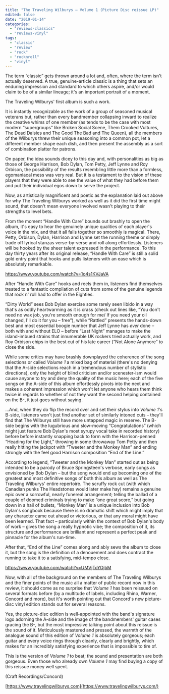 ```yaml
---
title: "The Traveling Wilburys – Volume 1 (Picture Disc reissue LP)"
edited: false
date: "2019-01-14"
categories:
  - "reviews-classics"
  - "reviews-vinyl"
tags:
  - "classic"
  - "review"
  - "rock"
  - "rocknroll"
  - "vinyl"
---
```


The term “classic” gets thrown around a lot and, often, where the term isn't actually deserved. A true, genuine-article classic is a thing that sets an enduring impression and standard to which others aspire, and/or would claim to be of a similar lineage; it's an important portrait of a moment.

The Traveling Wilburys' first album is such a work.

It is instantly recognizable as the work of a group of seasoned musical veterans but, rather than every bandmember collapsing inward to realize the creative whims of one member (as tends to be the case with most modern “supergroups” like Broken Social Scene, Them Crooked Vultures, The Dead Daisies and The Good The Bad and The Queen), all the members of the Wilburys threw their unique seasoning into a common pot, let a different member shape each dish, and then present the assembly as a sort of combination platter for patrons.

On paper, the idea sounds dicey to this day and, with personalities as big as those of George Harrison, Bob Dylan, Tom Petty, Jeff Lynne and Roy Orbison, the possibility of the results resembling little more than a formless, egomaniacal mess was very real. But it is a testament to the vision of these players that they were able to see the value of what they had before them and put their individual egos down to serve the project.

Now, as artistically magnificent and poetic as the explanation laid out above for why The Traveling Wilburys worked as well as it did the first time might sound, that doesn't mean everyone involved wasn't playing to their strengths to level bets.

From the moment “Handle With Care” bounds out brashly to open the album, it's easy to hear the genuinely unique qualities of each player's voice in the mix, and that it all falls together so smoothly is magical. There, Petty, Orbison, Dylan, Harrison and Lynne set the running theme or simply trade off lyrical stanzas verse-by-verse and roll along effortlessly. Listeners will be hooked by the sheer talent expressed in the performance. To this day thirty years after its original release, “Handle With Care” is still a solid gold entry point that hooks and pulls listeners with an ease which is absolutely remarkable.

https://www.youtube.com/watch?v=1o4s1KVJaVA

After “Handle With Care” hooks and reels them in, listeners find themselves treated to a fantastic compilation of cuts from some of the genuine legends that rock n' roll had to offer in the Eighties.

“Dirty World” sees Bob Dylan exercise some rarely seen libido in a way that's as oddly heartwarming as it is crass (check out lines like, “You don't need no wax job, you're smooth enough for me/ If you need your oil changed, I'll do it for you – free”), while “Rattled” presents the hands-down best and most essential boogie number that Jeff Lynne has _ever_ done – both with and without ELO – before “Last Night” manages to make the island-imbued strains that innumerable UK rockers tried actually work, and Roy Orbison chips in the best cut of his late career (“Not Alone Anymore” to close the side.

While some critics may have brashly downplayed the coherence of the song selections or called _Volume 1_ a mixed bag of material (there's no denying that the A-side selections reach in a tremendous number of stylistic directions), only the height of blind criticism and/or scenester-ism would cause anyone to try and deny the quality of the music here; each of the five songs on the A-side of this album effortlessly pivots into the next and makes a coherent impression which won't let anyone who hears them think twice in regards to whether of not they want the second helping contained on the B-, it just goes without saying.

...And, when they do flip the record over and set their stylus into _Volume 1_'s B-side, listeners won't just find another set of similarly intoned cuts – they'll find that The Wilburys still have more untapped magic in reserve. The B-side begins with the lugubrious and slow-moving “Congratulations” (which might just feature Bob Dylan's most syrupy vocal take in recorded history) before before instantly snapping back to form with the Harrison-penned “Heading for the Light,” throwing in some throwaway Tom Petty and then really hitting the jackpot with “Tweeter and the Monkey Man” and ending strongly with the feel good Harrison composition “End of the Line.”

According to legend, “Tweeter and the Monkey Man” started out as being intended to be a parody of Bruce Springsteen's verbose, early songs as envisioned by Bob Dylan – but the song would end up becoming one of the greatest and most definitive songs of both this album as well as The Traveling Wilburys' entire repertoire. The scruffy rock cut (with which Canadian punks The Headstones would later make hay) remains a genuine epic over a sorrowful, nearly funereal arrangement; telling the ballad of a couple of doomed criminals trying to make “one great score,” but going down in a hail of bullets, “Monkey Man” is a unique inclusion into Bob Dylan's songbook because there is no dramatic shift which might imply that any character came out ahead or victorious, or that any moral might have been learned. That fact – particularly within the context of Bob Dylan's body of work – gives the song a really hypnotic vibe; the composition of it, its structure and performance are brilliant and represent a perfect peak and pinnacle for the album's run-time.

After that, “End of the Line” comes along and ably sews the album to close it, but the song is the definition of a denouement and does contract the running to take it to a satisfying, mid-tempo close.

https://www.youtube.com/watch?v=UMVjToYOjbM

Now, with all of the background on the members of The Traveling Wilburys and the finer points of the music all a matter of public record now in this review, it should come as no surprise that _Volume 1_ has been reissued on several formats before (by a multitude of labels, including Rhino, Warner, Concord and more), but it's worth pointing out that Concord's new picture-disc vinyl edition stands out for several reasons.

Yes, the picture-disc edition is well-appointed with the band's signature logo adorning the A-side and the image of the bandmembers' guitar cases gracing the B-, but the most impressive talking point about this reissue is the sound of it. Meticulously mastered and pressed, the warmth of the analogue sound of this edition of _Volume 1_ is absolutely gorgeous; each guitar and every voice rings through cleanly, clearly and brightly, which makes for an incredibly satisfying experience that is impossible to tire of.

This is the version of _Volume 1_ to beat; the sound and presentation are both gorgeous. Even those who already own _Volume 1_ may find buying a copy of this reissue money well spent.

(Craft Recordings/Concord)

[https://www.travelingwilburys.com](https://www.travelingwilburys.com/)
